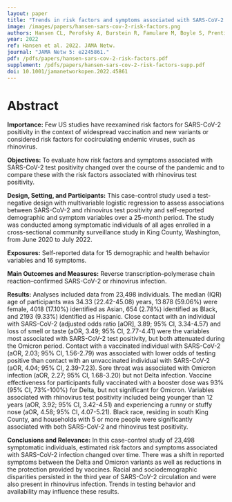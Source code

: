 ```yaml
---
layout: paper
title: "Trends in risk factors and symptoms associated with SARS-CoV-2 and rhinovirus test positivity in King County, Washington: A test-negative design study of the greater Seattle Coronavirus Assessment Network"
image: /images/papers/hansen-sars-cov-2-risk-factors.png
authors: Hansen CL, Perofsky A, Burstein R, Famulare M, Boyle S, Prentice R, Marshall C, McCormick BJ-J, Reinhart D, Capodanno B, Truong M, Schwabe-Fry K, Kuchta K, Pfau B, Acker Z, Lee J, Sibley TR, McDermot E, Rodriguez-Salas L, Stone J, Gamboa L, Han PD, Duchin JS, Waghmare A, Englund JA, Shendure J, Bedford T, Chu HY, Starita LM, Viboud C.
year: 2022
ref: Hansen et al. 2022. JAMA Netw.
journal: "JAMA Netw 5: e2245861."
pdf: /pdfs/papers/hansen-sars-cov-2-risk-factors.pdf
supplement: /pdfs/papers/hansen-sars-cov-2-risk-factors-supp.pdf
doi: 10.1001/jamanetworkopen.2022.45861
---
```


# Abstract

**Importance:** Few US studies have reexamined risk factors for SARS-CoV-2 positivity in the context of widespread vaccination and new variants or considered risk factors for cocirculating endemic viruses, such as rhinovirus.

**Objectives:** To evaluate how risk factors and symptoms associated with SARS-CoV-2 test positivity changed over the course of the pandemic and to compare these with the risk factors associated with rhinovirus test positivity.

**Design, Setting, and Participants:** This case-control study used a test-negative design with multivariable logistic regression to assess associations between SARS-CoV-2 and rhinovirus test positivity and self-reported demographic and symptom variables over a 25-month period. The study was conducted among symptomatic individuals of all ages enrolled in a cross-sectional community surveillance study in King County, Washington, from June 2020 to July 2022.

**Exposures:** Self-reported data for 15 demographic and health behavior variables and 16 symptoms.

**Main Outcomes and Measures:** Reverse transcription–polymerase chain reaction–confirmed SARS-CoV-2 or rhinovirus infection.

**Results:** Analyses included data from 23,498 individuals. The median (IQR) age of participants was 34.33 (22.42-45.08) years, 13 878 (59.06%) were female, 4018 (17.10%) identified as Asian, 654 (2.78%) identified as Black, and 2193 (9.33%) identified as Hispanic. Close contact with an individual with SARS-CoV-2 (adjusted odds ratio [aOR], 3.89; 95% CI, 3.34-4.57) and loss of smell or taste (aOR, 3.49; 95% CI, 2.77-4.41) were the variables most associated with SARS-CoV-2 test positivity, but both attenuated during the Omicron period. Contact with a vaccinated individual with SARS-CoV-2 (aOR, 2.03; 95% CI, 1.56-2.79) was associated with lower odds of testing positive than contact with an unvaccinated individual with SARS-CoV-2 (aOR, 4.04; 95% CI, 2.39-7.23). Sore throat was associated with Omicron infection (aOR, 2.27; 95% CI, 1.68-3.20) but not Delta infection. Vaccine effectiveness for participants fully vaccinated with a booster dose was 93% (95% CI, 73%-100%) for Delta, but not significant for Omicron. Variables associated with rhinovirus test positivity included being younger than 12 years (aOR, 3.92; 95% CI, 3.42-4.51) and experiencing a runny or stuffy nose (aOR, 4.58; 95% CI, 4.07-5.21). Black race, residing in south King County, and households with 5 or more people were significantly associated with both SARS-CoV-2 and rhinovirus test positivity.

**Conclusions and Relevance:** In this case-control study of 23,498 symptomatic individuals, estimated risk factors and symptoms associated with SARS-CoV-2 infection changed over time. There was a shift in reported symptoms between the Delta and Omicron variants as well as reductions in the protection provided by vaccines. Racial and sociodemographic disparities persisted in the third year of SARS-CoV-2 circulation and were also present in rhinovirus infection. Trends in testing behavior and availability may influence these results.
